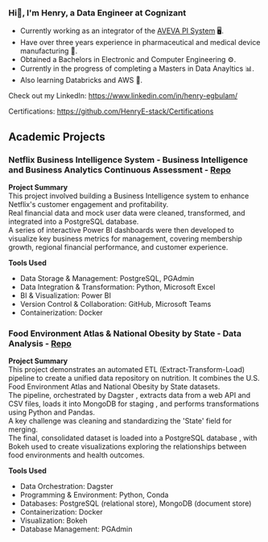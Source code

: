 ### Hi👋, I'm Henry, a Data Engineer at Cognizant

- Currently working as an integrator of the [AVEVA PI System](https://github.com/HenryE-stack/HenryE-stack/assets/76691441/a9a9cd1e-ebe5-4ef5-8362-6ef9aa4a14cb) 🖥️.<br>
- Have over three years experience in pharmaceutical and medical device manufacturing 💊.<br>
- Obtained a Bachelors in Electronic and Computer Engineering ⚙️.<br>
- Currently in the progress of completing a Masters in Data Anayltics 📊.<br>
- Also learning Databricks and AWS 📗.<br>


Check out my LinkedIn: https://www.linkedin.com/in/henry-egbulam/

Certifications: https://github.com/HenryE-stack/Certifications<br>


## Academic Projects

### Netflix Business Intelligence System - Business Intelligence and Business Analytics Continuous Assessment - [Repo](https://github.com/HenryE-stack/BI-BA_Netflix_Project/tree/main)<br>
**Project Summary**<br>
This project involved building a Business Intelligence system to enhance Netflix's customer engagement and profitability.<br>
Real financial data and mock user data were cleaned, transformed, and integrated into a PostgreSQL database.<br>
A series of interactive Power BI dashboards were then developed to visualize key business metrics for management, covering membership growth, regional financial performance, and customer experience.<br>

**Tools Used**<br>
- Data Storage & Management: PostgreSQL, PGAdmin 
- Data Integration & Transformation: Python, Microsoft Excel 
- BI & Visualization: Power BI 
- Version Control & Collaboration: GitHub, Microsoft Teams 
- Containerization: Docker

### Food Environment Atlas & National Obesity by State - Data Analysis - [Repo](https://github.com/HenryE-stack/GroupE_DataProject)
**Project Summary**<br>
This project demonstrates an automated ETL (Extract-Transform-Load) pipeline to create a unified data repository on nutrition. It combines the U.S. Food Environment Atlas and National Obesity by State datasets.<br>
The pipeline, orchestrated by Dagster , extracts data from a web API and CSV files, loads it into MongoDB for staging , and performs transformations using Python and Pandas.<br>
A key challenge was cleaning and standardizing the 'State' field for merging.<br>
The final, consolidated dataset is loaded into a PostgreSQL database , with Bokeh used to create visualizations exploring the relationships between food environments and health outcomes. <br>

**Tools Used**<br>
- Data Orchestration: Dagster 
- Programming & Environment: Python, Conda 
- Databases: PostgreSQL (relational store), MongoDB (document store) 
- Containerization: Docker 
- Visualization: Bokeh 
- Database Management: PGAdmin

